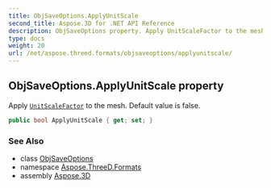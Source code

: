```yaml
---
title: ObjSaveOptions.ApplyUnitScale
second_title: Aspose.3D for .NET API Reference
description: ObjSaveOptions property. Apply UnitScaleFactor to the mesh. Default value is false
type: docs
weight: 20
url: /net/aspose.threed.formats/objsaveoptions/applyunitscale/
---
```

## ObjSaveOptions.ApplyUnitScale property

Apply [`UnitScaleFactor`](../../../aspose.threed/assetinfo/unitscalefactor/) to the mesh. Default value is false.

```csharp
public bool ApplyUnitScale { get; set; }
```

### See Also

* class [ObjSaveOptions](../)
* namespace [Aspose.ThreeD.Formats](../../objsaveoptions/)
* assembly [Aspose.3D](../../../)


